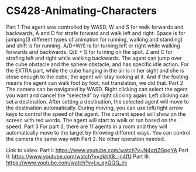 # CS428-Animating-Characters
Part 1
The agent was controlled by WASD, W and S for walk forwards and backwards, A and D for strafe forward and walk left and right. Space is for jumping(3 different types of animation for running, walking and standing) and shift is for running. A/D+W/S is for turning left or right while walking forwards and backwards. Q/E + S for turning on the spot. Z and C for strafing left and right while walking backwards. The agent can jump over the cube obstacle and the sphere obstacle, and has specific idle action.
For the EXTRA part, while the cube hanging in the air is in her sight and she is close enough to the cube, the agent will stay looking at it. And if the footing means the agent can walk foot by foot, not translation, we did that.
Part 2
The camera can be navigated by WASD. Right clicking can select the agent you want and cancel the “selected” by right clicking again. Left clicking can set a destination. After setting a destination, the selected agent will move to the destination automatically. During moving, you can use left/right arrow keys to control the speed of the agent. The current speed will show on the screen with red words. The agent will start to walk or run based on the speed.
Part 3
For part 3, there are 11 agents in a room and they will automatically move to the target by throwing different ways. You can control the camera the same way with Part 2. No other operation needed.

Link to video:
Part I: https://www.youtube.com/watch?v=N4xzjZGpgYA
Part II: https://www.youtube.com/watch?v=zkhX8_-n4fU
Part III: https://www.youtube.com/watch?v=Lv_qnQQQ_ek